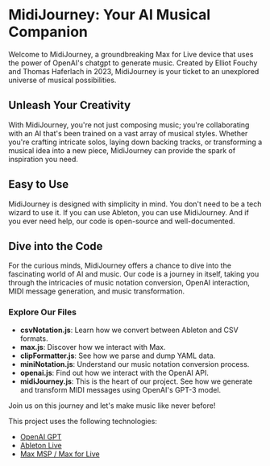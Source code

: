 # MidiJourney: Your AI Musical Companion

Welcome to MidiJourney, a groundbreaking Max for Live device that uses the power of OpenAI's chatgpt to generate music. Created by Elliot Fouchy and Thomas Haferlach in 2023, MidiJourney is your ticket to an unexplored universe of musical possibilities.

## Unleash Your Creativity

With MidiJourney, you're not just composing music; you're collaborating with an AI that's been trained on a vast array of musical styles. Whether you're crafting intricate solos, laying down backing tracks, or transforming a musical idea into a new piece, MidiJourney can provide the spark of inspiration you need.

## Easy to Use

MidiJourney is designed with simplicity in mind. You don't need to be a tech wizard to use it. If you can use Ableton, you can use MidiJourney. And if you ever need help, our code is open-source and well-documented.
## Dive into the Code

For the curious minds, MidiJourney offers a chance to dive into the fascinating world of AI and music. Our code is a journey in itself, taking you through the intricacies of music notation conversion, OpenAI interaction, MIDI message generation, and music transformation.

### Explore Our Files

- **csvNotation.js**: Learn how we convert between Ableton and CSV formats.
- **max.js**: Discover how we interact with Max.
- **clipFormatter.js**: See how we parse and dump YAML data.
- **miniNotation.js**: Understand our music notation conversion process.
- **openai.js**: Find out how we interact with the OpenAI API.
- **midiJourney.js**: This is the heart of our project. See how we generate and transform MIDI messages using OpenAI's GPT-3 model.

Join us on this journey and let's make music like never before!

This project uses the following technologies:

- [OpenAI GPT](https://openai.com/research/gpt-3/)
- [Ableton Live](https://www.ableton.com/)
- [Max MSP / Max for Live](https://cycling74.com/products/max)
